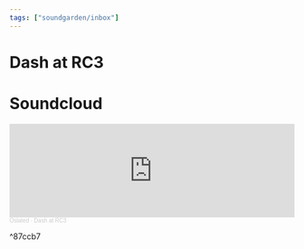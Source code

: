 ```yaml
---
tags: ["soundgarden/inbox"]
---
```


# Dash at RC3

# Soundcloud

<iframe width="100%" height="166" scrolling="no" frameborder="no" allow="autoplay" src="https://w.soundcloud.com/player/?url=https%3A//api.soundcloud.com/tracks/986407123&color=%23ff5500&auto_play=false&hide_related=false&show_comments=true&show_user=true&show_reposts=false&show_teaser=true"></iframe><div style="font-size: 10px; color: #cccccc;line-break: anywhere;word-break: normal;overflow: hidden;white-space: nowrap;text-overflow: ellipsis; font-family: Interstate,Lucida Grande,Lucida Sans Unicode,Lucida Sans,Garuda,Verdana,Tahoma,sans-serif;font-weight: 100;"><a href="https://soundcloud.com/oslated" title="Oslated" target="_blank" style="color: #cccccc; text-decoration: none;">Oslated</a> · <a href="https://soundcloud.com/oslated/dash-at-rc3" title="Dash at RC3" target="_blank" style="color: #cccccc; text-decoration: none;">Dash at RC3</a></div>

^87ccb7
